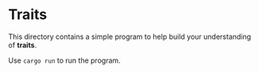 # Traits

This directory contains a simple program to help build your understanding of **traits**.

Use `cargo run` to run the program.
